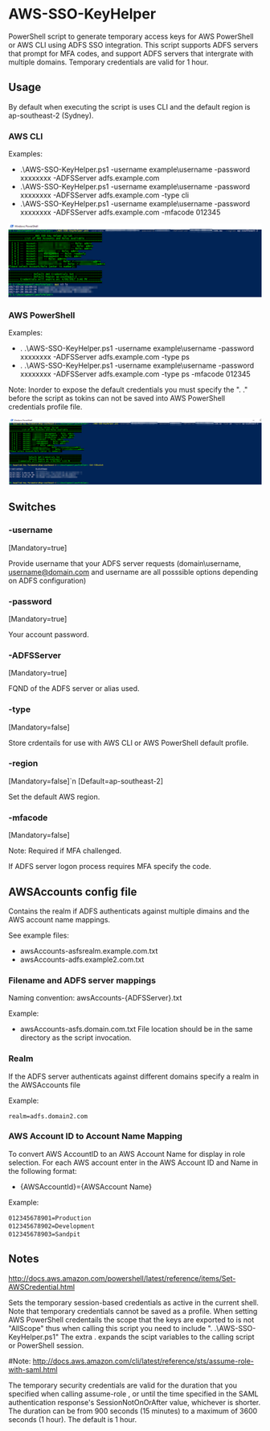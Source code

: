 # AWS-SSO-KeyHelper
PowerShell script to generate temporary access keys for AWS PowerShell or AWS CLI using ADFS SSO integration.
This script supports ADFS servers that prompt for MFA codes, and support ADFS servers that intergrate with multiple domains.
Temporary credentials are valid for 1 hour.

## Usage
By default when executing the script is uses CLI and the default region is ap-southeast-2 (Sydney).

### AWS CLI
Examples:
* .\AWS-SSO-KeyHelper.ps1 -username example\username -password xxxxxxxx -ADFSServer adfs.example.com
* .\AWS-SSO-KeyHelper.ps1 -username example\username -password xxxxxxxx -ADFSServer adfs.example.com -type cli
* .\AWS-SSO-KeyHelper.ps1 -username example\username -password xxxxxxxx -ADFSServer adfs.example.com -mfacode 012345

![AWS CLI Example with Realm specified in config file](https://raw.githubusercontent.com/Buzzcola81/AWS-SSO-KeyHelper/master/images/AWS-SSO-HelperScript-CLI.png "AWS CLI Example with Realm specified in config file")

### AWS PowerShell
Examples:
* . .\AWS-SSO-KeyHelper.ps1 -username example\username -password xxxxxxxx -ADFSServer adfs.example.com -type ps
* . .\AWS-SSO-KeyHelper.ps1 -username example\username -password xxxxxxxx -ADFSServer adfs.example.com -type ps -mfacode 012345

Note: Inorder to expose the default credentials you must specify the ". .\" before the script as tokins can not be saved into AWS PowerShell credentials profile file. 

![AWS PowerShell Example with MFA](https://raw.githubusercontent.com/Buzzcola81/AWS-SSO-KeyHelper/master/images/AWS-SSO-HelperScript-PowerShell.png "AWS PoweShell Example with MFA")

## Switches

### -username
[Mandatory=true]

Provide username that your ADFS server requests (domain\username, username@domain.com and username are all posssible options depending on ADFS configuration)

### -password
[Mandatory=true]

Your account password.

### -ADFSServer
[Mandatory=true]

FQND of the ADFS server or alias used.

### -type
[Mandatory=false]

Store crdentails for use with AWS CLI or AWS PowerShell default profile.

### -region
[Mandatory=false]`n
[Default=ap-southeast-2]

Set the default AWS region.

### -mfacode
[Mandatory=false]

Note: Required if MFA challenged.

If ADFS server logon process requires MFA specify the code.


## AWSAccounts config file
Contains the realm if ADFS authenticats against multiple dimains and the AWS account name mappings.

See example files:
* awsAccounts-asfsrealm.example.com.txt
* awsAccounts-adfs.example2.com.txt

### Filename and ADFS server mappings
Naming convention: awsAccounts-{ADFSServer}.txt

Example: 
* awsAccounts-asfs.domain.com.txt
File location should be in the same directory as the script invocation.  

### Realm
If the ADFS server authenticats against different domains specify a realm in the AWSAccounts file

Example:
```
realm=adfs.domain2.com
```

### AWS Account ID to Account Name Mapping
To convert AWS AccountID to an AWS Account Name for display in role selection.
For each AWS account enter in the AWS Account ID and Name in the following format:
* {AWSAccountId}={AWSAccount Name}

Example:
```
012345678901=Production
012345678902=Development
012345678903=Sandpit
```


## Notes 
http://docs.aws.amazon.com/powershell/latest/reference/items/Set-AWSCredential.html

Sets the temporary session-based credentials as active in the current shell. Note that temporary credentials cannot be saved as a profile. 
When setting AWS PowerShell credentails the scope that the keys are exported to is not "AllScope" thus when calling this script you need to include ". .\AWS-SSO-KeyHelper.ps1"
The extra . expands the scipt variables to the calling script or PowerShell session.


#Note: http://docs.aws.amazon.com/cli/latest/reference/sts/assume-role-with-saml.html

The temporary security credentials are valid for the duration that you specified when calling assume-role , or until
the time specified in the SAML authentication response's SessionNotOnOrAfter value, whichever is shorter. The duration
can be from 900 seconds (15 minutes) to a maximum of 3600 seconds (1 hour). The default is 1 hour.



 